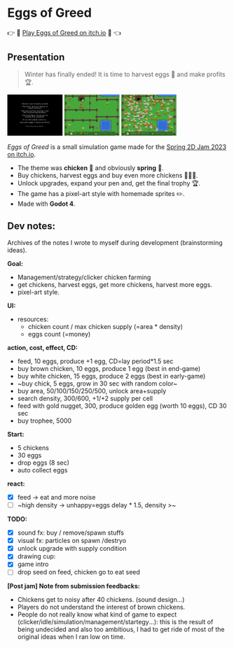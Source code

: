 Eggs of Greed
=============

:point_right: :sunflower: [Play Eggs of Greed on itch.io](https://proyd.itch.io/eggs-of-greed) :chicken: :point_left:

Presentation
------------

> Winter has finally ended! It is time to harvest eggs :egg: and make profits :trophy:.

<img src="https://github.com/Pro1d/eggs-of-greed/blob/master/screenshots/intro.png" width=25% height=25%> <img src="https://github.com/Pro1d/eggs-of-greed/blob/master/screenshots/early-game.png" width=25% height=25%> <img src="https://github.com/Pro1d/eggs-of-greed/blob/master/screenshots/late-game.png" width=25% height=25%>

*Eggs of Greed* is a small simulation game made for the [Spring 2D Jam 2023 on itch.io](https://itch.io/jam/spring-2d-jam-2023).
- The theme was **chicken** :chicken: and obviously **spring** :sunflower:.
- Buy chickens, harvest eggs and buy even more chickens :chicken::chicken::chicken:.
- Unlock upgrades, expand your pen and, get the final trophy :trophy:.
- The game has a pixel-art style with homemade sprites ✏️.
- Made with **Godot 4**.

Dev notes:
----------
Archives of the notes I wrote to myself during development (brainstorming ideas).

**Goal:**
- Management/strategy/clicker chicken farming
- get chickens, harvest eggs, get more chickens, harvest more eggs.
- pixel-art style.

**UI:**
- resources:
  - chicken count / max chicken supply (=area * density)
  - eggs count (=money)

**action, cost, effect, CD:**
- feed, 10 eggs, produce +1 egg, CD=lay period\*1.5 sec
- buy brown chicken, 10 eggs, produce 1 egg (best in end-game)
- buy white chicken, 15 eggs, produce 2 eggs (best in early-game)
- ~buy chick, 5 eggs, grow in 30 sec with random color~
- buy area, 50/100/150/250/500, unlock area+supply
- search density, 300/600, +1/+2 supply per cell
- feed with gold nugget, 300, produce golden egg (worth 10 eggs), CD 30 sec
- buy trophee, 5000

**Start:**
- 5 chickens
- 30 eggs
- drop eggs (8 sec)
- auto collect eggs

**react:**
- [x] feed -> eat and more noise
- [ ] ~high density -> unhappy=eggs delay \* 1.5, density >~

**TODO:**
- [x] sound fx: buy / remove/spawn stuffs
- [x] visual fx: particles on spawn /destryo
- [x] unlock upgrade with supply condition
- [x] drawing cup:
- [x] game intro
- [ ] drop seed on feed, chicken go to eat seed

**[Post jam] Note from submission feedbacks:**
- Chickens get to noisy after 40 chickens. (sound design...)
- Players do not understand the interest of brown chickens.
- People do not really know what kind of game to expect (clicker/idle/simulation/management/startegy...): this is the result of being undecided and also too ambitious, I had to get ride of most of the original ideas when I ran low on time.
